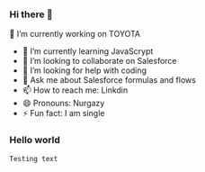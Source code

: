 ### Hi there 👋

 🔭 I’m currently working on TOYOTA
- 🌱 I’m currently learning JavaScrypt
- 👯 I’m looking to collaborate on Salesforce
- 🤔 I’m looking for help with coding
- 💬 Ask me about Salesforce formulas and flows
- 📫 How to reach me: Linkdin
- 😄 Pronouns: Nurgazy
- ⚡ Fun fact: I am single

### Hello world

```
Testing text
```
